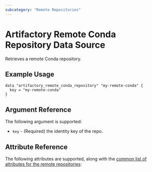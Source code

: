 ```yaml
---
subcategory: "Remote Repositories"
---
```

# Artifactory Remote Conda Repository Data Source

Retrieves a remote Conda repository.

## Example Usage

```hcl
data "artifactory_remote_conda_repository" "my-remote-conda" {
  key = "my-remote-conda"
}
```

## Argument Reference

The following argument is supported:

* `key` - (Required) the identity key of the repo.

## Attribute Reference

The following attributes are supported, along with the [common list of attributes for the remote repositories](remote.md):